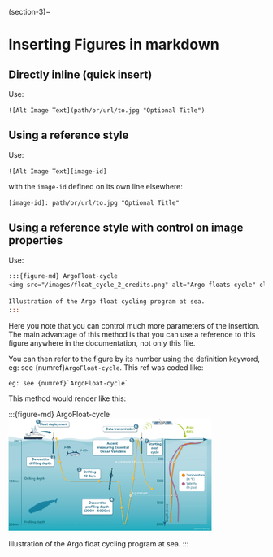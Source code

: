 (section-3)=
# Inserting Figures in markdown

## Directly inline (quick insert)
Use:

`![Alt Image Text](path/or/url/to.jpg "Optional Title")`

## Using a reference style
Use:

`![Alt Image Text][image-id]`  

with the ``image-id`` defined on its own line elsewhere:

`[image-id]: path/or/url/to.jpg "Optional Title"`

## Using a reference style with control on image properties
Use:

```rst
:::{figure-md} ArgoFloat-cycle
<img src="/images/float_cycle_2_credits.png" alt="Argo floats cycle" class="bg-primary mb-1" width="400px">

Illustration of the Argo float cycling program at sea.
:::
```

Here you note that you can control much more parameters of the insertion. The main advantage of this method is that you can use a reference to this figure anywhere in the documentation, not only this file.

You can then refer to the figure by its number using the definition keyword, eg: see {numref}`ArgoFloat-cycle`. This ref was coded like:
```
eg: see {numref}`ArgoFloat-cycle`
```

This method would render like this:

:::{figure-md} ArgoFloat-cycle
<img src="/images/float_cycle_2_credits.png" alt="Argo floats cycle" class="bg-primary mb-1" width="400px">

Illustration of the Argo float cycling program at sea.
:::
